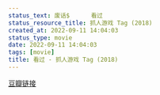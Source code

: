 ```yaml
---
status_text: 废话$      看过
status_resource_title: 抓人游戏 Tag‎ (2018)
created_at: 2022-09-11 14:04:03
status_type: movie
date: 2022-09-11 14:04:03
tags: [movie]
title: 看过 - 抓人游戏 Tag‎ (2018)
---
```

[豆瓣链接](https://movie.douban.com/subject/27013111/)
